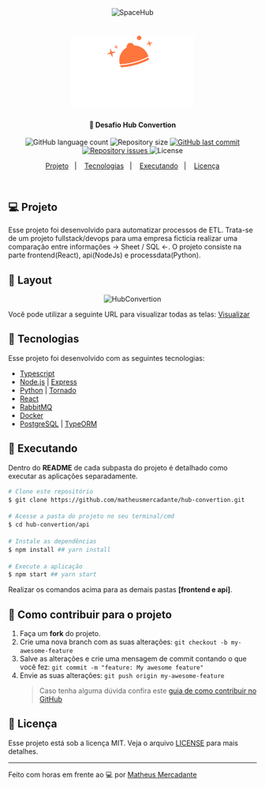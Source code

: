 <div align="center">
    <img alt="SpaceHub" title="#delicinha" src=".github/stack.png" width="250px" />
</div>
<h1 align="center">
    <img alt="SpaceHub" title="#delicinha" src=".github/spacehub.svg" width="250px" />
</h1>

<h4 align="center">
  🚀 Desafio Hub Convertion
</h4>

<p align="center">
  <img alt="GitHub language count" src="https://img.shields.io/github/languages/count/WallysonGalvao/rocketseat-gobarber">

  <img alt="Repository size" src="https://img.shields.io/github/repo-size/WallysonGalvao/rocketseat-gobarber">
  
  <a href="https://github.com/WallysonGalvao/rocketseat-gobarber/commits/master">
    <img alt="GitHub last commit" src="https://img.shields.io/github/last-commit/WallysonGalvao/rocketseat-gobarber">
  </a>

  <a href="https://github.com/WallysonGalvao/rocketseat-gobarber/issues">
    <img alt="Repository issues" src="https://img.shields.io/github/issues/WallysonGalvao/rocketseat-gobarber">
  </a>

  <img alt="License" src="https://img.shields.io/badge/license-MIT-brightgreen">
</p>

<p align="center">
  <a href="#-projeto">Projeto</a>&nbsp;&nbsp;&nbsp;|&nbsp;&nbsp;&nbsp;
  <a href="#rocket-tecnologias">Tecnologias</a>&nbsp;&nbsp;&nbsp;|&nbsp;&nbsp;&nbsp;
  <a href="#rocket-executando">Executando</a>&nbsp;&nbsp;&nbsp;|&nbsp;&nbsp;&nbsp;
  <a href="#memo-licença">Licença</a>
</p>
<br>

## 💻 Projeto

Esse projeto foi desenvolvido para automatizar processos de ETL. Trata-se de um projeto fullstack/devops para uma empresa ficticia realizar uma comparação entre informações -> Sheet / SQL <-. O projeto consiste na parte frontend(React), api(NodeJs) e processdata(Python).

## 🎨 Layout

<p align="center">
    <img alt="HubConvertion" title="#HubConvertion" src=".github/capa.png" width="720px" />
</p>

Você pode utilizar a seguinte URL para visualizar todas as telas: [Visualizar](https://www.figma.com/file/BXCihtXXh9p37lGsENV614/GoBarber?node-id=34%3A1180)

## :rocket: Tecnologias

Esse projeto foi desenvolvido com as seguintes tecnologias:

- [Typescript](https://www.typescriptlang.org/)
- [Node.js](https://nodejs.org/en/) | [Express](https://expressjs.com/pt-br/)
- [Python](https://www.python.org/) | [Tornado](https://www.tornadoweb.org/en/stable/)
- [React](https://reactjs.org/) 
- [RabbitMQ](https://www.rabbitmq.com/)
- [Docker](https://www.docker.com/)
- [PostgreSQL](https://www.postgresql.org/) | [TypeORM](https://typeorm.io/)

## :notebook: Executando

Dentro do **README** de cada subpasta do projeto é detalhado como executar as aplicações separadamente.

```bash
# Clone este repositório
$ git clone https://github.com/matheusmercadante/hub-convertion.git

# Acesse a pasta do projeto no seu terminal/cmd
$ cd hub-convertion/api

# Instale as dependências
$ npm install ## yarn install

# Execute a aplicação
$ npm start ## yarn start
```

Realizar os comandos acima para as demais pastas **[frontend e api]**.

## :construction: Como contribuir para o projeto

1. Faça um **fork** do projeto.
2. Crie uma nova branch com as suas alterações: `git checkout -b my-awesome-feature`
3. Salve as alterações e crie uma mensagem de commit contando o que você fez: `git commit -m "feature: My awesome feature"`
4. Envie as suas alterações: `git push origin my-awesome-feature`
   > Caso tenha alguma dúvida confira este [guia de como contribuir no GitHub](https://github.com/firstcontributions/first-contributions)

## :memo: Licença

Esse projeto está sob a licença MIT. Veja o arquivo [LICENSE](LICENSE.md) para mais detalhes.

---

Feito com horas em frente ao :computer: por [Matheus Mercadante](https://www.linkedin.com/in/matheus-mercadante/)
